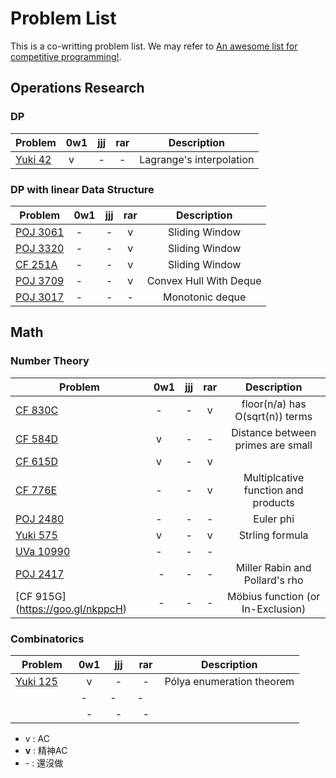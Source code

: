 # Problem List

This is a co-writting problem list. We may refer to [An awesome list for competitive programming!](https://github.com/lnishan/awesome-competitive-programming).

## Operations Research
### DP
| Problem                                    | 0w1    | jjj    | rar    | Description                         |
| ------------------------------------------ |:------:|:------:|:------:|:-----------------------------------:|
| [Yuki 42](https://goo.gl/LuHy7W)           | v      | -      | -      | Lagrange's interpolation            |

### DP with linear Data Structure
| Problem                                    | 0w1    | jjj    | rar    | Description                         |
| ------------------------------------------ |:------:|:------:|:------:|:-----------------------------------:|
| [POJ 3061](https://goo.gl/C5dVkb)          | -      | -      | v      | Sliding Window                      |
| [POJ 3320](https://goo.gl/Nt7TzJ)          | -      | -      | v      | Sliding Window                      |
| [CF 251A](https://goo.gl/FUmQhu)           | -      | -      | v      | Sliding Window                      |
| [POJ 3709](https://goo.gl/c48oQr)          | -      | -      | v      | Convex Hull With Deque              |
| [POJ 3017](https://goo.gl/5nDgqG)          | -      | -      | -      | Monotonic deque                     |


## Math
### Number Theory
| Problem                                    | 0w1    | jjj    | rar    | Description                         |
| ------------------------------------------ |:------:|:------:|:------:|:-----------------------------------:|
| [CF 830C](https://goo.gl/7yDpCN)           | -      | -      | v      | floor(n/a) has O(sqrt(n)) terms     |
| [CF 584D](https://goo.gl/t9Yvkr)           | v      | -      | -      | Distance between primes are small   |
| [CF 615D](https://goo.gl/dGTX2L)           | v      | -      | v      |                                     |
| [CF 776E](https://goo.gl/CiN5P6)           | -      | -      | v      | Multiplcative function and products |
| [POJ 2480](https://goo.gl/YVWxhb)          | -      | -      | -      | Euler phi                           |
| [Yuki 575](https://goo.gl/1Tpvkf)          | v      | -      | v      | Strling formula                     |
| [UVa 10990](https://goo.gl/zX3RGg)         | -      | -      | -      |                                     |
| [POJ 2417](https://goo.gl/upYkQ5)          | -      | -      | -      | Miller Rabin and Pollard's rho      |
| [CF 915G] (https://goo.gl/nkppcH)          | -      | -      | -      | Möbius function (or In-Exclusion)   |

### Combinatorics
| Problem                                    | 0w1    | jjj    | rar    | Description                         |
| ------------------------------------------ |:------:|:------:|:------:|:-----------------------------------:|
| [Yuki 125](https://goo.gl/Cf8mVc)          | v      | -      | -      | Pólya enumeration theorem           |
|                                            | -      | -      | -      |                                     |
|                                            | -      | -      | -      |                                     |



<!-- google URL Shortener : https://goo.gl -->

- v : AC
- **v** : 精神AC
- \- : 還沒做
